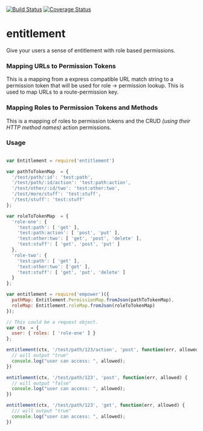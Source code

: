 [![Build Status](https://travis-ci.org/scull7/empower.svg?branch=master)](https://travis-ci.org/scull7/empower)
[![Coverage Status](https://coveralls.io/repos/scull7/empower/badge.svg?branch=master&service=github)](https://coveralls.io/github/scull7/empower?branch=master)

# entitlement
Give your users a sense of entitlement with role based permissions.

### Mapping URLs to Permission Tokens

This is a mapping from a express compatible URL match string to a permission
token that will be used for role -> permission lookup. This is used to map
URLs to a route-permission key.

### Mapping Roles to Permission Tokens and Methods

This is a mapping of roles to permission tokens and the CRUD _(using their
HTTP method names)_ action permissions.

### Usage

```javascript

var Entitlement = require('entitlement')

var pathToTokenMap  = {
  '/test/path/:id': 'test:path',
  '/test/path/:id/action': 'test:path:action',
  '/test/other/:id/two': 'test:other:two',
  '/test/more/stuff': 'test:stuff',
  '/test/stuff': 'test:stuff'
};

var roleToTokenMap  = {
  'role-one': {
    'test:path': [ 'get' ],
    'test:path:action': [ 'post', 'put' ],
    'test:other:two': [ 'get', 'post', 'delete' ],
    'test:stuff': [ 'get', 'post', 'put' ]
  },
  'role-two': {
    'test:path': [ 'get' ],
    'test:other:two': ['get' ],
    'test:stuff': [ 'get', 'put', 'delete' ]
  }
};

var entitlement = require('empower')({
  pathMap: Entitlement.PermissionMap.fromJson(pathToTokenMap),
  roleMap: Entitlement.roleMap.fromJson(roleToTokenMap)
});

// This could be a request object.
var ctx  = {
  user: { roles: [ 'role-one' ] }
};

entitlement(ctx, '/test/path/123/action', 'post', function(err, allowed) {
  // will output "true"
  console.log("user can access: ", allowed);
})

entitlement(ctx, '/test/path/123', 'post', function(err, allowed) {
  // will output "false"
  console.log("user can access: ", allowed);
})

entitlement(ctx, '/test/path/123', 'get', function(err, allowed) {
  /// will output "true"
  console.log("user can access: ", allowed);
})

```
